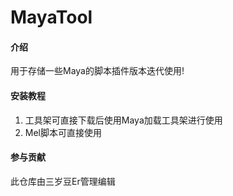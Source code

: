 # MayaTool

#### 介绍
用于存储一些Maya的脚本插件版本迭代使用!


#### 安装教程

1.  工具架可直接下载后使用Maya加载工具架进行使用
2.  Mel脚本可直接使用


#### 参与贡献

此仓库由三岁豆Er管理编辑
